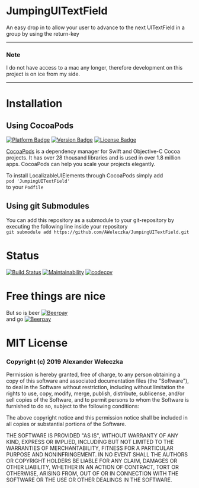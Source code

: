 # JumpingUITextField
An easy drop in to allow your user to advance to the next UITextField in a group by using the return-key

---

### Note
I do not have access to a mac any longer, therefore  development on this project is on ice from my side.

---

# Installation
## Using CocoaPods
[![Platform Badge](https://cocoapod-badges.herokuapp.com/p/JumpingUITextField/badge.svg)](https://cocoapods.org/pods/JumpingUITextField)
[![Version Badge](https://cocoapod-badges.herokuapp.com/v/JumpingUITextField/badge.svg)](https://cocoapods.org/pods/JumpingUITextField)
[![License Badge](https://cocoapod-badges.herokuapp.com/l/JumpingUITextField/badge.svg)](https://cocoapods.org/pods/JumpingUITextField)

[CocoaPods](https://cocoapods.org/) is a dependency manager for Swift and Objective-C Cocoa projects. It has over 28 thousand libraries and is used in over 1.8 million apps. CocoaPods can help you scale your projects elegantly.

To install LocalizableUIElements through CocoaPods simply add  
`pod 'JumpingUITextField'`  
to your `Podfile`

## Using git Submodules
You can add this repository as a submodule to your git-repository by executing the following line inside your repository  
`git submodule add https://github.com/AWeleczka/JumpingUITextField.git`

# Status
[![Build Status](https://travis-ci.org/AWeleczka/JumpingUITextField.svg?branch=master)](https://travis-ci.org/AWeleczka/JumpingUITextField)
[![Maintainability](https://api.codeclimate.com/v1/badges/15ab283a6cdf3ef97c78/maintainability)](https://codeclimate.com/github/AWeleczka/JumpingUITextField/maintainability)
[![codecov](https://codecov.io/gh/AWeleczka/JumpingUITextField/branch/master/graph/badge.svg)](https://codecov.io/gh/AWeleczka/JumpingUITextField)

# Free things are nice
But so is beer [![Beerpay](https://beerpay.io/AWeleczka/JumpingUITextField/badge.svg?style=beer)](https://beerpay.io/AWeleczka/JumpingUITextField)  
and go
[![Beerpay](https://beerpay.io/AWeleczka/JumpingUITextField/make-wish.svg)](https://beerpay.io/AWeleczka/JumpingUITextField)

# MIT License
### Copyright (c) 2019 Alexander Weleczka

Permission is hereby granted, free of charge, to any person obtaining a copy
of this software and associated documentation files (the "Software"), to deal
in the Software without restriction, including without limitation the rights
to use, copy, modify, merge, publish, distribute, sublicense, and/or sell
copies of the Software, and to permit persons to whom the Software is
furnished to do so, subject to the following conditions:

The above copyright notice and this permission notice shall be included in all
copies or substantial portions of the Software.

THE SOFTWARE IS PROVIDED "AS IS", WITHOUT WARRANTY OF ANY KIND, EXPRESS OR
IMPLIED, INCLUDING BUT NOT LIMITED TO THE WARRANTIES OF MERCHANTABILITY,
FITNESS FOR A PARTICULAR PURPOSE AND NONINFRINGEMENT. IN NO EVENT SHALL THE
AUTHORS OR COPYRIGHT HOLDERS BE LIABLE FOR ANY CLAIM, DAMAGES OR OTHER
LIABILITY, WHETHER IN AN ACTION OF CONTRACT, TORT OR OTHERWISE, ARISING FROM,
OUT OF OR IN CONNECTION WITH THE SOFTWARE OR THE USE OR OTHER DEALINGS IN THE
SOFTWARE.
